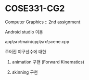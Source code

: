 # COSE331-CG2
Computer Graphics :: 2nd assignment

Android studio 이용

app\src\main\cpp\src\scene.cpp

주어진 야구선수에 대한

1) animation 구현 (Forward Kinematics)

2) skinning 구현
